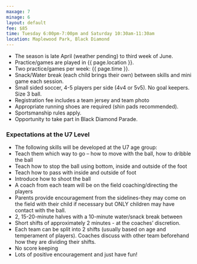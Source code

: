 ```yaml
---
maxage: 7
minage: 6
layout: default
fee: $85
time: Tuesday 6:00pm-7:00pm and Saturday 10:30am-11:30am
location: Maplewood Park, Black Diamond
---
```


- The season is late April (weather pending) to third week of June.
- Practice/games are played in {{ page.location }}.
- Two practice/games per week: {{ page.time }}.
- Snack/Water break (each child brings their own) between skills and mini game each session.
- Small sided soccer, 4-5 players per side (4v4 or 5v5). No goal keepers. Size 3 ball.
- Registration fee includes a team jersey and team photo 
- Appropriate running shoes are required (shin pads recommended).
- Sportsmanship rules apply.
- Opportunity to take part in Black Diamond Parade.
 

### Expectations at the U7 Level


- The following skills will be developed at the U7 age group:
- Teach them which way to go – how to move with the ball, how to dribble the ball
- Teach how to stop the ball using bottom, inside and outside of the foot
- Teach how to pass with inside and outside of foot
- Introduce how to shoot the ball
- A coach from each team will be on the field coaching/directing the players
- Parents provide encouragement from the sidelines-they may come on the field with their child if necessary but ONLY children may have contact with the ball.
- 2, 15-20-minute halves with a 10-minute water/snack break between
- Short shifts of approximately 2 minutes - at the coaches’ discretion.
- Each team can be split into 2 shifts (usually based on age and temperament of players). Coaches discuss with other team beforehand how they are dividing their shifts.
- No score keeping
- Lots of positive encouragement and just have fun!
